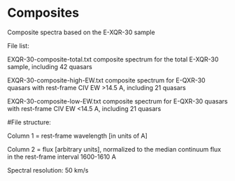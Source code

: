 # Composites
Composite spectra based on the E-XQR-30 sample

File list:

EXQR-30-composite-total.txt 	  composite spectrum for the total E-XQR-30 sample, including 42 quasars

EXQR-30-composite-high-EW.txt		composite spectrum for E-QXR-30 quasars with rest-frame CIV EW >14.5 A, including 21 quasars

EXQR-30-composite-low-EW.txt		composite spectrum for E-QXR-30 quasars with rest-frame CIV EW <14.5 A, including 21 quasars

#File structure: 

Column 1 = rest-frame wavelength [in units of A] 

Column 2 = flux [arbitrary units], normalized to the median continuum flux in the rest-frame  interval 1600-1610 A


Spectral resolution: 50 km/s
